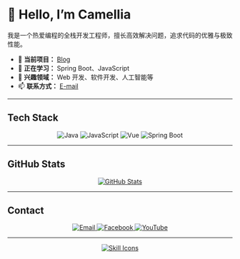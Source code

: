 # 👋 Hello, I’m Camellia

我是一个热爱编程的全栈开发工程师，擅长高效解决问题，追求代码的优雅与极致性能。

- 🔭 **当前项目：** [Blog](https://github.com/Camellia093/Blog)
- 🌱 **正在学习：** Spring Boot、JavaScript
- 💬 **兴趣领域：** Web 开发、软件开发、人工智能等
- 📫 **联系方式：** [E-mail](mailto:Yao050224@outlook.com)

---

## Tech Stack

<div align="center">
  <img src="https://img.shields.io/badge/Java-ED8B00?style=for-the-badge&logo=java&logoColor=white" alt="Java"/>
  <img src="https://img.shields.io/badge/JavaScript-F7DF1E?style=for-the-badge&logo=javascript&logoColor=black" alt="JavaScript"/>
  <img src="https://img.shields.io/badge/Vue-4FC08D?style=for-the-badge&logo=vue.js&logoColor=white" alt="Vue"/>
  <img src="https://img.shields.io/badge/Spring%20Boot-6DB33F?style=for-the-badge&logo=springboot&logoColor=white" alt="Spring Boot"/>
</div>


---

## GitHub Stats

<div align="center">
  <a href="https://github.com/Camellia093">
    <img src="https://github-readme-stats.vercel.app/api?username=Camellia093&theme=tokyonight&show_icons=true" alt="GitHub Stats"/>
  </a>
</div>


---

## Contact

<div align="center">
  <a href="mailto:Yao050224@outlook.com">
    <img src="https://img.shields.io/badge/Email-D14836?style=for-the-badge&logo=gmail&logoColor=white" alt="Email"/>
  </a>
  <a href="https://www.facebook.com/profile.php?id=61573202837870">
    <img src="https://img.shields.io/badge/Facebook-1877F2?style=for-the-badge&logo=facebook&logoColor=white" alt="Facebook"/>
  </a>
  <a href="https://www.youtube.com/@%E5%90%9B%E5%A6%84%E5%BF%B5">
    <img src="https://img.shields.io/badge/YouTube-FF0000?style=for-the-badge&logo=youtube&logoColor=white" alt="YouTube"/>
  </a>
</div>


---

<p align="center">
  <a href="https://skillicons.dev">
    <img src="https://skillicons.dev/icons?i=java,js,vue,spring,vscode,git,mysql,linux,ts,html,css" alt="Skill Icons"/>
  </a>
</p>
